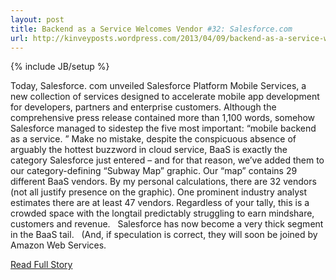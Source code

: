 ---layout: posttitle: Backend as a Service Welcomes Vendor #32: Salesforce.comurl: http://kinveyposts.wordpress.com/2013/04/09/backend-as-a-service-welcomes-vendor-32-salesforce-com/---{% include JB/setup %}<p>  Today, Salesforce.  com unveiled Salesforce Platform Mobile Services, a new collection of services designed to accelerate mobile app development for developers, partners and enterprise customers.  Although the comprehensive press release contained more than 1,100 words, somehow Salesforce managed to sidestep the five most important: “mobile backend as a service.  ” Make no mistake, despite the conspicuous absence of arguably the hottest buzzword in cloud service, BaaS is exactly the category Salesforce just entered – and for that reason, we’ve added them to our category-defining “Subway Map” graphic.  Our “map” contains 29 different BaaS vendors.  By my personal calculations, there are 32 vendors (not all justify presence on the graphic).  One prominent industry analyst estimates there are at least 47 vendors.  Regardless of your tally, this is a crowded space with the longtail predictably struggling to earn mindshare, customers and revenue.    Salesforce has now become a very thick segment in the BaaS tail.    (And, if speculation is correct, they will soon be joined by Amazon Web Services.<br /><p><a href="http://kinveyposts.wordpress.com/2013/04/09/backend-as-a-service-welcomes-vendor-32-salesforce-com/">Read Full Story</a></p>